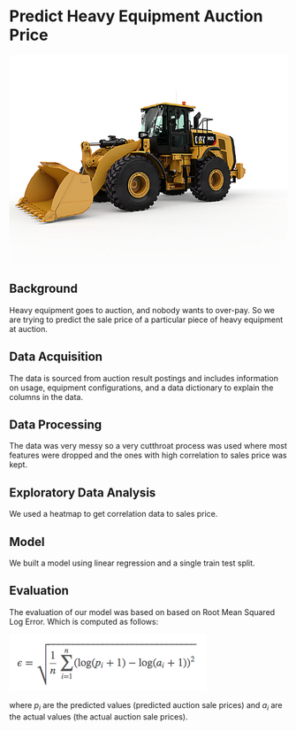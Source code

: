 # Predict Heavy Equipment Auction Price
![alt text](https://github.com/andrewmmeans/heavy-equipment-auction-price-prediction/blob/master/images/wheel.jpeg)

## Background
Heavy equipment goes to auction, and nobody wants to over-pay. So we are trying to predict the sale price of a particular piece of heavy equipment at auction. 

## Data Acquisition 
The data is sourced from auction result postings and includes information on usage, equipment configurations, and a data dictionary to explain the columns in the data.

## Data Processing

The data was very messy so a very cutthroat process was used where most features were dropped and the ones with high correlation to sales price was kept. 


## Exploratory Data Analysis
We used a heatmap to get correlation data to sales price. 

## Model
We built a model using linear regression and a single train test split. 


## Evaluation
The evaluation of our model was based on based on Root Mean Squared Log Error.
Which is computed as follows:

![Root Mean Squared Logarithmic Error](images/rmsle.png)

where *p<sub>i</sub>* are the predicted values (predicted auction sale prices) 
and *a<sub>i</sub>* are the actual values (the actual auction sale prices).

